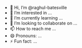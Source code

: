 - 👋 Hi, I’m @raghul-batesville
- 👀 I’m interested in ...
- 🌱 I’m currently learning ...
- 💞️ I’m looking to collaborate on ...
- 📫 How to reach me ...
- 😄 Pronouns: ...
- ⚡ Fun fact: ...

<!---
raghul-batesville/raghul-batesville is a ✨ special ✨ repository because its `README.md` (this file) appears on your GitHub profile.
You can click the Preview link to take a look at your changes.
--->
